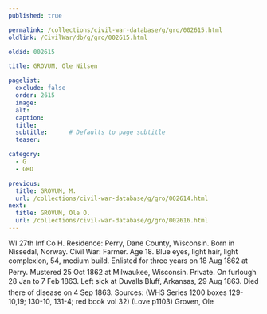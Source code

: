 ```yaml
---
published: true

permalink: /collections/civil-war-database/g/gro/002615.html
oldlink: /CivilWar/db/g/gro/002615.html

oldid: 002615

title: GROVUM, Ole Nilsen

pagelist:
  exclude: false
  order: 2615
  image: 
  alt:
  caption:
  title:
  subtitle:      # Defaults to page subtitle
  teaser:

category: 
  - G 
  - GRO

previous:
  title: GROVUM, M.
  url: /collections/civil-war-database/g/gro/002614.html  
next:
  title: GROVUM, Ole O.
  url: /collections/civil-war-database/g/gro/002616.html   
---
```

WI 27th Inf Co H. Residence: Perry, Dane County, Wisconsin. Born in Nissedal, Norway. Civil War: Farmer. Age 18. Blue eyes, light hair, light complexion, 5&#146;4&#148;, medium build. Enlisted for three years on 18 Aug 1862 at Perry. Mustered 25 Oct 1862 at Milwaukee, Wisconsin. Private. On furlough 28 Jan to 7 Feb 1863. Left sick at Duvall&#146;s Bluff, Arkansas, 29 Aug 1863. Died there of disease on 4 Sep 1863. Sources: (WHS Series 1200 boxes 129-10,19; 130-10, 131-4; red book vol 32) (Love p1103) &#147;Groven, Ole&#148;